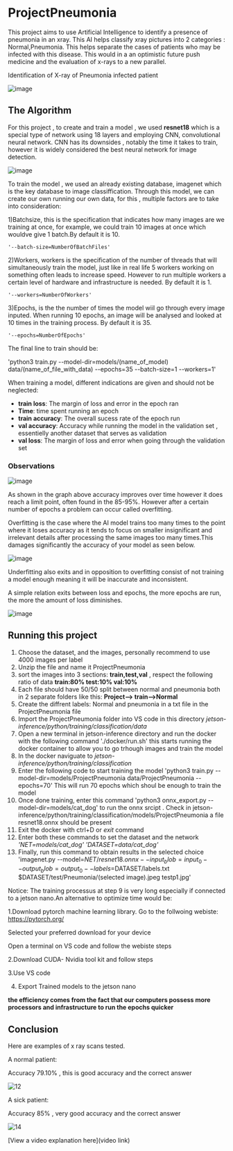 # ProjectPneumonia

 This project aims to use Artificial Intelligence to identify a presence of pneumonia in an xray. This AI helps classify xray pictures into 2 categories : Normal,Pneumonia. This helps separate the cases of patients who may be infected with this disease. This would in a an optimistic future push medicine and the evaluation of x-rays to a new parallel.

Identification of X-ray of Pneumonia infected patient

![image](https://github.com/yoyofuji/ProjectPneumonia/assets/174374607/4480a308-23f0-48e5-8cba-d5a41264a2ab)


## The Algorithm

For this project , to create and train a model , we used **resnet18** which is a special type of network using 18 layers and employing CNN, convolutional neural network. CNN has its downsides , notably the time it takes to train, however it is widely considered the best neural network for image detection.

![image](https://github.com/yoyofuji/ProjectPneumonia/assets/174374607/1bc243ca-7298-4caf-85f7-9e3a42a068cc)

To train the model , we used an already existing database, imagenet which is the key database to image classiffication.
Through this model, we can create our own running our own data, for this , multiple factors are to take into consideration:

  1)Batchsize, this is the specification that indicates how many images are we training at once, for example, we could train 10 images at once which wouldve give 1 batch.By default it is 10.
  
    '--batch-size=NumberOfBatchFiles'
    
  2)Workers, workers is the specification of the number of threads that will simultaneously train the model, just like in real life 5 workers working on something often leads to increase speed. 
    However to run multiple workers a certain level of hardware and infrastructure is needed. By default it is 1.
    
    '--workers=NumberOfWorkers'
    
  3)Epochs, is the the number of times the model wiil go through every image inputed. When running 10 epochs, an image will be analysed and looked at 10 times in the training process. By default it is 35.
  
    '--epochs=NumberOfEpochs'

    
The final line to train should be:

'python3 train.py --model-dir=models/(name_of_model) data/(name_of_file_with_data) --epochs=35 --batch-size=1 --workers=1'

When training a model, different indications are given and should not be neglected:
 - **train loss**: The margin of loss and error in the epoch ran
 - **Time**: time spent running an epoch
 - **train accuracy**: The overall sucess rate of the epoch run
 - **val accuracy**: Accuracy while running the model in the validation set , essentielly another dataset that serves as validation
 - **val loss**: The margin of loss and error when going through the validation set
 
### Observations

![image](https://github.com/yoyofuji/ProjectPneumonia/assets/174374607/dce6f0f1-d161-46a1-b3d7-ec2091c73b2e)

As shown in the graph above accuracy improves over time however it does reach a limit point, often found in the 85-95%. However after a certain number of epochs a problem can occur called overfitting. 

Overfitting is the case where the AI model trains too many times to the point where it loses accuracy as it tends to focus on smaller insignificant and irrelevant details after processing the same images too many times.This damages significantly the accuracy of your model as seen below.

![image](https://github.com/yoyofuji/ProjectPneumonia/assets/174374607/9cf3760d-9e56-45ca-a2a9-f2be6b0bf841)

Underfitting also exits and in opposition to overfitting consist of not training a model enough meaning it will be inaccurate and inconsistent.

A simple relation exits between loss and epochs, the more epochs are run, the more the amount of loss diminishes.

![image](https://github.com/yoyofuji/ProjectPneumonia/assets/174374607/391652b5-4127-421f-9776-f6ef18996a01)

## Running this project

1. Choose the dataset, and the images, personally recommend to use 4000 images per label
2. Unzip the file and name it ProjectPneumonia
3. sort the images into 3 sections: **train,test,val** , respect the following ratio of data **train:80% test:10% val:10%**
4. Each file should have 50/50 split between normal and pneumonia both in 2 separate folders like this: **Project--> train-->Normal**
5. Create the diffrent labels: Normal and pneumonia in a txt file in the ProjectPneumonia file
6. Import the ProjectPneumonia folder into VS code in this directory *jetson-inference/python/training/classification/data*
7. Open a new terminal in jetson-inference directory and run the docker with the following command './docker/run.sh' this starts running the docker container to allow you to go trhough images and train the model
8. In the docker naviguate to *jetson-inference/python/training/classification*
9. Enter the following code to start training the model 'python3 train.py --model-dir=models/ProjectPneumonia data/ProjectPneumonia --epochs=70' This will run 70 epochs which shoul be enough to train the model
10. Once done training, enter this command 'python3 onnx_export.py --model-dir=models/cat_dog' to run the onnx srcipt . Check in jetson-inference/python/training/classification/models/ProjectPneumonia a file resnet18.onnx should be present
11. Exit the docker with ctrl+D or *exit* command
12. Enter both these commands to set the dataset and the network *'NET=models/cat_dog' 'DATASET=data/cat_dog'*
13. Finally, run this command to obtain results in the selected choice 'imagenet.py --model=$NET/resnet18.onnx --input_blob=input_0 --output_blob=output_0 --labels=$DATASET/labels.txt $DATASET/test/Pneumonia/(selected image).jpeg testp1.jpg'

Notice: The training processus at step 9 is very long especially if connected to a jetson nano.An alternative to optimize time would be:

1.Download pytorch machine learning library.
  Go to the follwoing webiste: https://pytorch.org/
  
  Selected your preferred download for your device
  
  Open a terminal on VS code and follow the webiste steps
  
2.Download CUDA- Nvidia tool kit and follow steps

3.Use VS code

4. Export Trained models to the jetson nano

**the efficiency comes from the fact that our computers possess more processors and infrastructure to run the epochs quicker**

## Conclusion
Here are examples of x ray scans tested.

A normal patient: 

Accuracy 79.10% , this is good accuracy and the correct answer

![12](https://github.com/yoyofuji/ProjectPneumonia/assets/174374607/57cf2aa7-2b32-4820-bc38-ed8d958e34a6)

A sick patient: 

Accuracy 85% , very good accuracy and the correct answer

![14](https://github.com/yoyofuji/ProjectPneumonia/assets/174374607/a7d6b37e-37c4-46d7-b23d-30eb73e8c7c9)





[View a video explanation here](video link)
